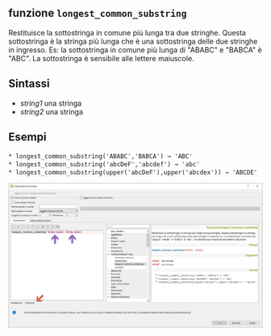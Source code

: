 ## funzione `longest_common_substring`

Restituisce la sottostringa in comune più lunga tra due stringhe. Questa sottostringa è la stringa più lunga che è una sottostringa delle due stringhe in ingresso. Es: la sottostringa in comune più lunga di "ABABC" e "BABCA" è "ABC". La sottostringa è sensibile alle lettere maiuscole.

## Sintassi


* *string1* una stringa
* *string2* una stringa


## Esempi
```
* longest_common_substring('ABABC','BABCA') → 'ABC'
* longest_common_substring('abcDeF','abcdef') → 'abc'
* longest_common_substring(upper('abcDeF'),upper('abcdex')) → 'ABCDE'
```

<img src="/img/corrispondenza_fuzzy/longest_common_substring1.png">
